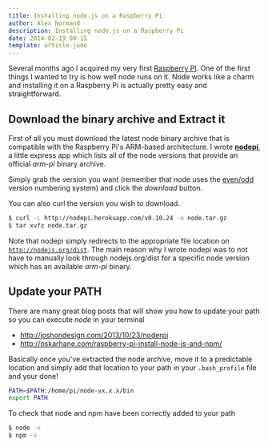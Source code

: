 ```yaml
---
title: Installing node.js on a Raspberry Pi
author: Alex Normand
description: Installing node.js on a Raspberry Pi
date: 2014-02-19 00:15
template: article.jade
---
```


Several months ago I acquired my very first [Raspberry PI](http://www.raspberrypi.org/).
One of the first things I wanted to try is how well node runs on it.
Node works like a charm and installing it on a Raspberry Pi is actually pretty easy and straightforward.

<span class="more"></span>


Download the binary archive and Extract it
------------------------------------------
First of all you must download the latest node binary archive that is compatible with
the Raspberry Pi's ARM-based architecture.
I wrote **[nodepi](http://nodepi.herokuapp.com)**, a little express app which lists all of the
node versions that provide an official *arm-pi* binary archive.

Simply grab the version you want (remember that node uses the
[even/odd](http://en.wikipedia.org/wiki/Software_versioning#Odd-numbered_versions_for_development_releases)
version numbering system) and click the *download* button.

You can also curl the version you wish to download.

```sh
$ curl -L http://nodepi.herokuapp.com/v0.10.24 -o node.tar.gz
$ tar xvfz node.tar.gz
```

Note that nodepi simply redirects to the appropriate file location on <code>http://nodejs.org/dist</code>.
The main reason why I wrote nodepi was to not have to manually look through nodejs.org/dist for
a specific node version which has an available *arm-pi* binary.

Update your PATH
----------------
There are many great blog posts that will show you how to update your path so you can
execute *node* in your terminal

 * http://joshondesign.com/2013/10/23/noderpi
 * http://oskarhane.com/raspberry-pi-install-node-js-and-npm/


Basically once you've extracted the node archive, move it to a predictable location
and simply add that location to your path in your <code>.bash_profile</code> file and your done!


```sh
PATH=$PATH:/home/pi/node-vx.x.x/bin
export PATH
```


To check that node and npm have been correctly added to your path

```sh
$ node -v
$ npm -v
```

